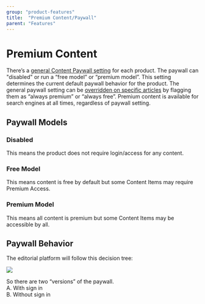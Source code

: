 ```yaml
---
group: "product-features"
title:  "Premium Content/Paywall"
parent: "Features"
---
```


# Premium Content

There’s a [general Content Paywall setting](../configuration/general-product-preferences.md) for each product. The paywall can "disabled" or run a “free model” or “premium model”. This setting determines the current default paywall behavior for the product. The general paywall setting can be [overridden on specific articles](../data-models/content-item.md#premium) by flagging them as “always premium” or “always free”. Premium content is available for search engines at all times, regardless of paywall setting. 

## Paywall Models

### Disabled
This means the product does not require login/access for any content.

### Free Model
This means content is free by default but some Content Items may require Premium Access.

### Premium Model
This means all content is premium but some Content Items may be accessible by all.

## Paywall Behavior

The editorial platform will follow this decision tree:

<img src="https://docs.google.com/drawings/d/e/2PACX-1vSbCFZV_BVjn6oeDOL2Fo9C1Wu0OXMnI2DwOpNIjFe2oaDyHQmuDIjBuBolz-hwkl8VDpzpbbD3WE75/pub?w=908&amp;h=837">

So there are two “versions” of the paywall.  
A. With sign in  
B. Without sign in
